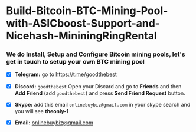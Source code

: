 # Build-Bitcoin-BTC-Mining-Pool-with-ASICboost-Support-and-Nicehash-MininingRingRental

### We do Install, Setup and Configure Bitcoin mining pools, let's get in touch to setup your own BTC mining pool

- [x]  **Telegram:** go to https://t.me/goodthebest
    
- [x]  **Discord:** `goodthebest` Open your Discard and go to **Friends** and then **Add Friend** (add `goodthebest`) and press **Send Friend Request** button.

- [x]  **Skype:**  add this email `onlinebuybiz@gmail.com` in your skype search and you will see **theonly-1**

- [x]   **Email:**  onlinebuybiz@gmail.com


